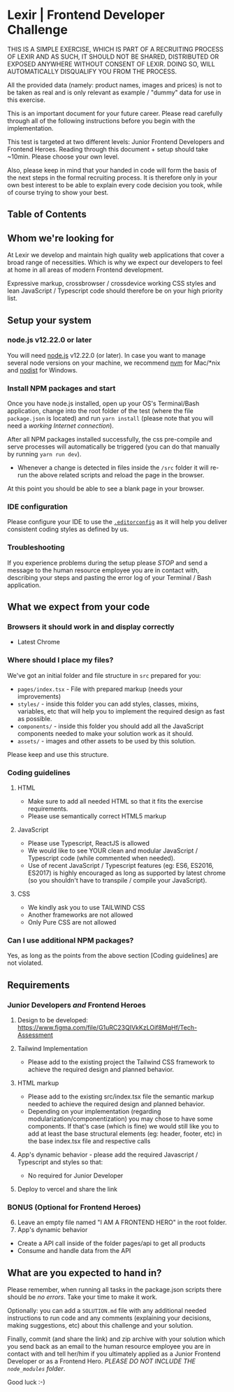 # Lexir | Frontend Developer Challenge

THIS IS A SIMPLE EXERCISE, WHICH IS PART OF A RECRUITING PROCESS OF LEXIR AND AS SUCH, IT SHOULD NOT BE SHARED, DISTRIBUTED OR EXPOSED ANYWHERE WITHOUT CONSENT OF LEXIR. DOING SO, WILL AUTOMATICALLY DISQUALIFY YOU FROM THE PROCESS.

All the provided data (namely: product names, images and prices) is not to be taken as real and is only relevant as example / "dummy" data for use in this exercise.

This is an important document for your future career. Please read carefully through all of the following instructions before you begin with the implementation.

This test is targeted at two different levels: Junior Frontend Developers and Frontend Heroes. Reading through this document + setup should take ~10min. Please choose your own level.

Also, please keep in mind that your handed in code will form the basis of the next steps in the formal recruiting process. It is therefore only in your own best interest to be able to explain every code decision you took, while of course trying to show your best.

## Table of Contents

## Whom we're looking for

At Lexir we develop and maintain high quality web applications that cover a broad range of necessities. Which is why we expect our developers to feel at home in all areas of modern Frontend development.

Expressive markup, crossbrowser / crossdevice working CSS styles and lean JavaScript / Typescript code should therefore be on your high priority list.

## Setup your system

### node.js v12.22.0 or later

You will need [node.js](https://nodejs.org/) v12.22.0 (or later). In case you want to manage several node versions on your machine, we recommend [nvm](https://github.com/creationix/nvm) for Mac/\*nix and [nodist](https://github.com/marcelklehr/nodist) for Windows.

### Install NPM packages and start

Once you have node.js installed, open up your OS's Terminal/Bash application, change into the root folder of the test (where the file `package.json` is located) and run `yarn install` (please note that you will need a _working Internet connection_).

After all NPM packages installed successfully, the css pre-compile and serve processes will automatically be triggered (you can do that manually by running `yarn run dev`).

- Whenever a change is detected in files inside the `/src` folder it will re-run the above related scripts and reload the page in the browser.

At this point you should be able to see a blank page in your browser.

### IDE configuration

Please configure your IDE to use the [`.editorconfig`](http://editorconfig.org/#download) as it will help you deliver consistent coding styles as defined by us.

### Troubleshooting

If you experience problems during the setup please _STOP_ and send a message to the human resource employee you are in contact with, describing your steps and pasting the error log of your Terminal / Bash application.

## What we expect from your code

### Browsers it should work in and display correctly

- Latest Chrome

### Where should I place my files?

We've got an initial folder and file structure in `src` prepared for you:

- `pages/index.tsx` - File with prepared markup (needs your improvements)
- `styles/` - inside this folder you can add styles, classes, mixins, variables, etc that will help you to implement the required design as fast as possible.
- `components/` - inside this folder you should add all the JavaScript components needed to make your solution work as it should.
- `assets/` - images and other assets to be used by this solution.

Please keep and use this structure.

### Coding guidelines

1.  HTML

    - Make sure to add all needed HTML so that it fits the exercise requirements.
    - Please use semantically correct HTML5 markup

2.  JavaScript

    - Please use Typescript, ReactJS is allowed
    - We would like to see YOUR clean and modular JavaScript / Typescript code (while commented when needed).
    - Use of recent JavaScript / Typescript features (eg: ES6, ES2016, ES2017) is highly encouraged as long as supported by latest chrome (so you shouldn't have to transpile / compile your JavaScript).

3.  CSS

    - We kindly ask you to use TAILWIND CSS
    - Another frameworks are not allowed
    - Only Pure CSS are not allowed

### Can I use additional NPM packages?

Yes, as long as the points from the above section [Coding guidelines] are not violated.

## Requirements

### Junior Developers _and_ Frontend Heroes

1.  Design to be developed: https://www.figma.com/file/G1uRC23QIVkKzLOif8MqHf/Tech-Assessment

2.  Tailwind Implementation

    - Please add to the existing project the Tailwind CSS framework to achieve the required design and planned behavior.

3.  HTML markup

    - Please add to the existing src/index.tsx file the semantic markup needed to achieve the required design and planned behavior.
    - Depending on your implementation (regarding modularization/componentization) you may chose to have some components. If that's case (which is fine) we would still like you to add at least the base structural elements (eg: header, footer, etc) in the base index.tsx file and respective calls

4.  App's dynamic behavior - please add the required Javascript / Typescript and styles so that:

    - No required for Junior Developer

5.  Deploy to vercel and share the link

### BONUS (Optional for Frontend Heroes)

6.  Leave an empty file named "I AM A FRONTEND HERO" in the root folder.
7.  App's dynamic behavior

- Create a API call inside of the folder pages/api to get all products
- Consume and handle data from the API

## What are you expected to hand in?

Please remember, when running all tasks in the package.json scripts there should be _no errors_. Take your time to make it work.

Optionally: you can add a `SOLUTION.md` file with any additional needed instructions to run code and any comments (explaining your decisions, making suggestions, etc) about this challenge and your solution.

Finally, commit (and share the link) and zip archive with your solution which you send back as an email to the human resource employee you are in contact with and tell her/him if you ultimately applied as a Junior Frontend Developer or as a Frontend Hero. _PLEASE DO NOT INCLUDE THE `node_modules` folder_.

Good luck :-)
